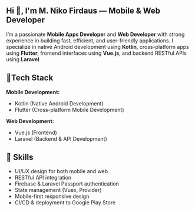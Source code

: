 ## Hi 👋, I'm M. Niko Firdaus — Mobile & Web Developer

I’m a passionate **Mobile Apps Developer** and **Web Developer** with strong experience in building fast, efficient, and user-friendly applications. I specialize in native Android development using **Kotlin**, cross-platform apps using **Flutter**, frontend interfaces using **Vue.js**, and backend RESTful APIs using **Laravel**.

## 🧰Tech Stack

**Mobile Development:**
- Kotlin (Native Android Development)
- Flutter (Cross-platform Mobile Development)

**Web Development:**
- Vue.js (Frontend)
- Laravel (Backend & API Development)

## 🧩 Skills

- UI/UX design for both mobile and web
- RESTful API integration
- Firebase & Laravel Passport authentication
- State management (Vuex, Provider)
- Mobile-first responsive design
- CI/CD & deployment to Google Play Store
